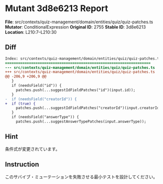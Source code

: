 # Mutant 3d8e6213 Report

**File**: src/contexts/quiz-management/domain/entities/quiz/quiz-patches.ts
**Mutator**: ConditionalExpression
**Original ID**: 2755
**Stable ID**: 3d8e6213
**Location**: L210:7–L210:30

## Diff

```diff
Index: src/contexts/quiz-management/domain/entities/quiz/quiz-patches.ts
===================================================================
--- src/contexts/quiz-management/domain/entities/quiz/quiz-patches.ts	original
+++ src/contexts/quiz-management/domain/entities/quiz/quiz-patches.ts	mutated #2755
@@ -206,9 +206,9 @@
   }
   if (needsField("id")) {
     patches.push(...suggestIdFieldPatches("id")(input.id));
   }
-  if (needsField("creatorId")) {
+  if (true) {
     patches.push(...suggestIdFieldPatches("creatorId")(input.creatorId));
   }
   if (needsField("answerType")) {
     patches.push(...suggestAnswerTypePatches(input.answerType));
```

## Hint

条件式が変更されています。

## Instruction

このサバイブ・ミューテーションを失敗させる最小テストを設計してください。
